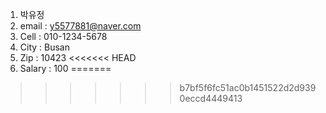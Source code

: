 1. 박유정
2. email : y5577881@naver.com
3. Cell : 010-1234-5678
4. City : Busan
5. Zip : 10423
<<<<<<< HEAD
6. Salary : 100
=======
>>>>>>> b7bf5f6fc51ac0b1451522d2d9390eccd4449413
